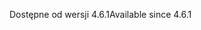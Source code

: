 <span data-ttu-id="7f856-101">Dostępne od wersji 4.6.1</span><span class="sxs-lookup"><span data-stu-id="7f856-101">Available since 4.6.1</span></span>